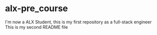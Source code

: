 # alx-pre_course
I'm now a ALX Student, this is my first repository as a full-stack engineer
This is my second README file
